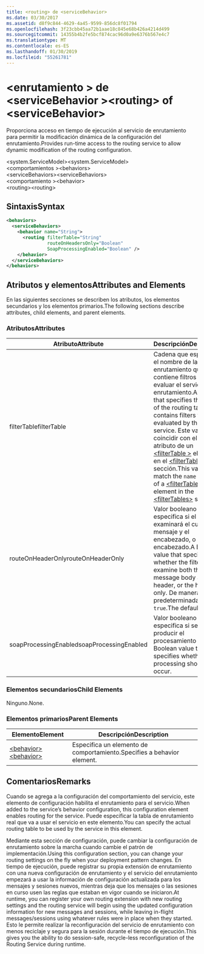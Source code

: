 ```yaml
---
title: <routing> de <serviceBehavior>
ms.date: 03/30/2017
ms.assetid: d8f9c844-4629-4a45-9599-856dc8f01794
ms.openlocfilehash: 3f23cbb45aa72b1aae18c845e68b426a4214d499
ms.sourcegitcommit: 14355b4b2fe5bcf874cac96d0a9e6376b567e4c7
ms.translationtype: MT
ms.contentlocale: es-ES
ms.lasthandoff: 01/30/2019
ms.locfileid: "55261781"
---
```

# <a name="routing-of-servicebehavior"></a><span data-ttu-id="6683a-102">\<enrutamiento > de \<serviceBehavior ></span><span class="sxs-lookup"><span data-stu-id="6683a-102">\<routing> of \<serviceBehavior></span></span>
<span data-ttu-id="6683a-103">Proporciona acceso en tiempo de ejecución al servicio de enrutamiento para permitir la modificación dinámica de la configuración del enrutamiento.</span><span class="sxs-lookup"><span data-stu-id="6683a-103">Provides run-time access to the routing service to allow dynamic modification of the routing configuration.</span></span>  
  
 <span data-ttu-id="6683a-104">\<system.ServiceModel></span><span class="sxs-lookup"><span data-stu-id="6683a-104">\<system.ServiceModel></span></span>  
<span data-ttu-id="6683a-105">\<comportamientos ></span><span class="sxs-lookup"><span data-stu-id="6683a-105">\<behaviors></span></span>  
<span data-ttu-id="6683a-106">\<serviceBehaviors></span><span class="sxs-lookup"><span data-stu-id="6683a-106">\<serviceBehaviors></span></span>  
<span data-ttu-id="6683a-107">\<comportamiento ></span><span class="sxs-lookup"><span data-stu-id="6683a-107">\<behavior></span></span>  
<span data-ttu-id="6683a-108">\<routing></span><span class="sxs-lookup"><span data-stu-id="6683a-108">\<routing></span></span>  
  
## <a name="syntax"></a><span data-ttu-id="6683a-109">Sintaxis</span><span class="sxs-lookup"><span data-stu-id="6683a-109">Syntax</span></span>  
  
```xml  
<behaviors>
  <serviceBehaviors>
    <behavior name="String">
      <routing filterTable="String"
               routeOnHeadersOnly="Boolean"
               SoapProcessingEnabled="Boolean" />
    </behavior>
  </serviceBehaviors>
</behaviors>
```  
  
## <a name="attributes-and-elements"></a><span data-ttu-id="6683a-110">Atributos y elementos</span><span class="sxs-lookup"><span data-stu-id="6683a-110">Attributes and Elements</span></span>  
 <span data-ttu-id="6683a-111">En las siguientes secciones se describen los atributos, los elementos secundarios y los elementos primarios.</span><span class="sxs-lookup"><span data-stu-id="6683a-111">The following sections describe attributes, child elements, and parent elements.</span></span>  
  
### <a name="attributes"></a><span data-ttu-id="6683a-112">Atributos</span><span class="sxs-lookup"><span data-stu-id="6683a-112">Attributes</span></span>  
  
|<span data-ttu-id="6683a-113">Atributo</span><span class="sxs-lookup"><span data-stu-id="6683a-113">Attribute</span></span>|<span data-ttu-id="6683a-114">Descripción</span><span class="sxs-lookup"><span data-stu-id="6683a-114">Description</span></span>|  
|---------------|-----------------|  
|<span data-ttu-id="6683a-115">filterTable</span><span class="sxs-lookup"><span data-stu-id="6683a-115">filterTable</span></span>|<span data-ttu-id="6683a-116">Cadena que especifica el nombre de la tabla de enrutamiento que contiene filtros que va a evaluar el servicio del enrutamiento.</span><span class="sxs-lookup"><span data-stu-id="6683a-116">A string that specifies the name of the routing table that contains filters to be evaluated by the routing service.</span></span> <span data-ttu-id="6683a-117">Este valor debe coincidir con el `name` atributo de un [ \<filterTable >](../../../../../docs/framework/configure-apps/file-schema/wcf/filtertable.md) elemento en el [ \<filterTables >](../../../../../docs/framework/configure-apps/file-schema/wcf/filtertables.md) sección.</span><span class="sxs-lookup"><span data-stu-id="6683a-117">This value must match the `name` attribute of a [\<filterTable>](../../../../../docs/framework/configure-apps/file-schema/wcf/filtertable.md) element in the [\<filterTables>](../../../../../docs/framework/configure-apps/file-schema/wcf/filtertables.md) section.</span></span>|  
|<span data-ttu-id="6683a-118">routeOnHeaderOnly</span><span class="sxs-lookup"><span data-stu-id="6683a-118">routeOnHeaderOnly</span></span>|<span data-ttu-id="6683a-119">Valor booleano que especifica si el filtro examinará el cuerpo del mensaje y el encabezado, o solo el encabezado.</span><span class="sxs-lookup"><span data-stu-id="6683a-119">A Boolean value that specifies whether the filter will examine both the message body and the header, or the header only.</span></span> <span data-ttu-id="6683a-120">De manera predeterminada, es `true`.</span><span class="sxs-lookup"><span data-stu-id="6683a-120">The default is `true`.</span></span>|  
|<span data-ttu-id="6683a-121">soapProcessingEnabled</span><span class="sxs-lookup"><span data-stu-id="6683a-121">soapProcessingEnabled</span></span>|<span data-ttu-id="6683a-122">Valor booleano que especifica si se debe producir el procesamiento SOAP.</span><span class="sxs-lookup"><span data-stu-id="6683a-122">A Boolean value that specifies whether SOAP processing should occur.</span></span>|  
  
### <a name="child-elements"></a><span data-ttu-id="6683a-123">Elementos secundarios</span><span class="sxs-lookup"><span data-stu-id="6683a-123">Child Elements</span></span>  
 <span data-ttu-id="6683a-124">Ninguno.</span><span class="sxs-lookup"><span data-stu-id="6683a-124">None.</span></span>  
  
### <a name="parent-elements"></a><span data-ttu-id="6683a-125">Elementos primarios</span><span class="sxs-lookup"><span data-stu-id="6683a-125">Parent Elements</span></span>  
  
|<span data-ttu-id="6683a-126">Elemento</span><span class="sxs-lookup"><span data-stu-id="6683a-126">Element</span></span>|<span data-ttu-id="6683a-127">Descripción</span><span class="sxs-lookup"><span data-stu-id="6683a-127">Description</span></span>|  
|-------------|-----------------|  
|[<span data-ttu-id="6683a-128">\<behavior></span><span class="sxs-lookup"><span data-stu-id="6683a-128">\<behavior></span></span>](../../../../../docs/framework/configure-apps/file-schema/wcf/behavior-of-endpointbehaviors.md)|<span data-ttu-id="6683a-129">Especifica un elemento de comportamiento.</span><span class="sxs-lookup"><span data-stu-id="6683a-129">Specifies a behavior element.</span></span>|  
  
## <a name="remarks"></a><span data-ttu-id="6683a-130">Comentarios</span><span class="sxs-lookup"><span data-stu-id="6683a-130">Remarks</span></span>  
 <span data-ttu-id="6683a-131">Cuando se agrega a la configuración del comportamiento del servicio, este elemento de configuración habilita el enrutamiento para el servicio.</span><span class="sxs-lookup"><span data-stu-id="6683a-131">When added to the service’s behavior configuration, this configuration element enables routing for the service.</span></span> <span data-ttu-id="6683a-132">Puede especificar la tabla de enrutamiento real que va a usar el servicio en este elemento.</span><span class="sxs-lookup"><span data-stu-id="6683a-132">You can specify the actual routing table to be used by the service in this element.</span></span>  
  
 <span data-ttu-id="6683a-133">Mediante esta sección de configuración, puede cambiar la configuración de enrutamiento sobre la marcha cuando cambie el patrón de implementación.</span><span class="sxs-lookup"><span data-stu-id="6683a-133">Using this configuration section, you can change your routing settings on the fly when your deployment pattern changes.</span></span> <span data-ttu-id="6683a-134">En tiempo de ejecución, puede registrar su propia extensión de enrutamiento con una nueva configuración de enrutamiento y el servicio del enrutamiento empezará a usar la información de configuración actualizada para los mensajes y sesiones nuevos, mientras deja que los mensajes o las sesiones en curso usen las reglas que estaban en vigor cuando se iniciaron.</span><span class="sxs-lookup"><span data-stu-id="6683a-134">At runtime, you can register your own routing extension with new routing settings and the routing service will begin using the updated configuration information for new messages and sessions, while leaving in-flight messages/sessions using whatever rules were in place when they started.</span></span>  <span data-ttu-id="6683a-135">Esto le permite realizar la reconfiguración del servicio de enrutamiento con menos reciclaje y segura para la sesión durante el tiempo de ejecución.</span><span class="sxs-lookup"><span data-stu-id="6683a-135">This gives you the ability to do session-safe, recycle-less reconfiguration of the Routing Service during runtime.</span></span>  
  
